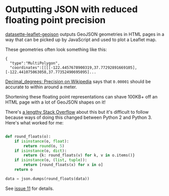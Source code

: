 # Outputting JSON with reduced floating point precision

[datasette-leaflet-geojson](github.com/simonw/datasette-leaflet-geojson) outputs GeoJSON geometries in HTML pages in a way that can be picked up by JavaScript and used to plot a Leaflet map.

These geometries often look something like this:

```
{
  "type":"MultiPolygon",
  "coordinates":[[[[-122.4457678900319,37.77292891669105],[-122.441075063058,37.77352490695095]...
```
[Decimal_degrees: Precision on Wikipedia](https://en.wikipedia.org/wiki/Decimal_degrees#Precision) says that `0.00001` should be accurate to within around a meter.

Shortening these floating point representations can shave 100KB+ off an HTML page with a lot of GeoJSON shapes on it!

There's [a lengthy Stack Overflow](https://stackoverflow.com/questions/1447287/format-floats-with-standard-json-module) about this but it's difficult to follow because ways of doing this changed between Python 2 and Python 3. Here's what worked for me:
```python

def round_floats(o):
    if isinstance(o, float):
        return round(o, 5)
    if isinstance(o, dict):
        return {k: round_floats(v) for k, v in o.items()}
    if isinstance(o, (list, tuple)):
        return [round_floats(x) for x in o]
    return o

data = json.dumps(round_floats(data))
```
See [issue 11](https://github.com/simonw/datasette-leaflet-geojson/issues/11) for details.
